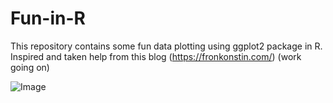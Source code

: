 # Fun-in-R
This repository contains some fun data plotting using ggplot2 package in R. Inspired and taken help from this blog (https://fronkonstin.com/)  (work going on)


![Image](https://github.com/shashwat-3004/Fun-in-R-/blob/master/Img.png)
